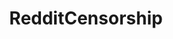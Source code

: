---
title: RedditCensorship
crosslinks:
- WikiLeaks
- modnews
- Drama
- conspiracy
- The_Donald
- undelete
- politics
- announcements
- changelog
- Oppression
- ideasfortheadmins
- ModSupport
- MarchAgainstTrump
- TopMindsOfReddit
- autotldr
- MildRedditDrama
- AskReddit
- legaladviceofftopic
- Anarchism
- videos
---